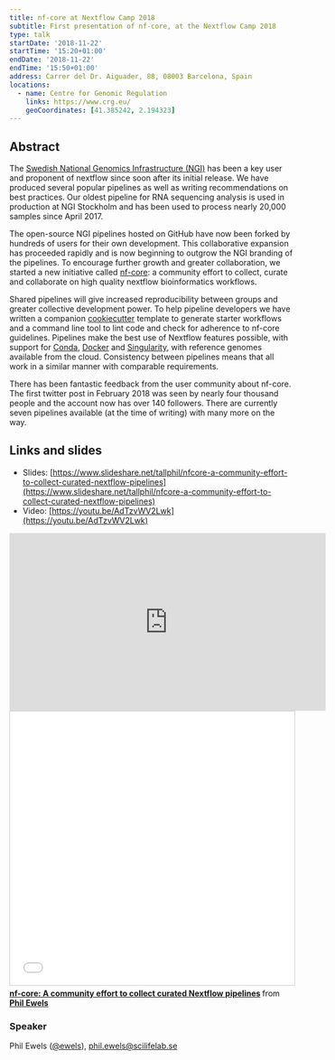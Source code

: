 ```yaml
---
title: nf-core at Nextflow Camp 2018
subtitle: First presentation of nf-core, at the Nextflow Camp 2018
type: talk
startDate: '2018-11-22'
startTime: '15:20+01:00'
endDate: '2018-11-22'
endTime: '15:50+01:00'
address: Carrer del Dr. Aiguader, 88, 08003 Barcelona, Spain
locations:
  - name: Centre for Genomic Regulation
    links: https://www.crg.eu/
    geoCoordinates: [41.385242, 2.194323]
---
```


## Abstract

The [Swedish National Genomics Infrastructure (NGI)](https://ngisweden.scilifelab.se/) has been a key user and proponent of nextflow since soon after its initial release. We have produced several popular pipelines as well as writing recommendations on best practices. Our oldest pipeline for RNA sequencing analysis is used in production at NGI Stockholm and has been used to process nearly 20,000 samples since April 2017.

The open-source NGI pipelines hosted on GitHub have now been forked by hundreds of users for their own development. This collaborative expansion has proceeded rapidly and is now beginning to outgrow the NGI branding of the pipelines. To encourage further growth and greater collaboration, we started a new initiative called [nf-core](http://nf-co.re/): a community effort to collect, curate and collaborate on high quality nextflow bioinformatics workflows.

Shared pipelines will give increased reproducibility between groups and greater collective development power. To help pipeline developers we have written a companion [cookiecutter](https://cookiecutter.readthedocs.io/en/latest/) template to generate starter workflows and a command line tool to lint code and check for adherence to nf-core guidelines. Pipelines make the best use of Nextflow features possible, with support for [Conda](https://conda.io/), [Docker](https://www.docker.com/) and [Singularity](https://www.sylabs.io/singularity/), with reference genomes available from the cloud. Consistency between pipelines means that all work in a similar manner with comparable requirements.

There has been fantastic feedback from the user community about nf-core. The first twitter post in February 2018 was seen by nearly four thousand people and the account now has over 140 followers. There are currently seven pipelines available (at the time of writing) with many more on the way.

## Links and slides

<!-- * Event page: [https://www.nextflow.io/nfhack/2018/phil.html](https://www.nextflow.io/nfcamp/2018/phil.html) -->

- Slides: [https://www.slideshare.net/tallphil/nfcore-a-community-effort-to-collect-curated-nextflow-pipelines](https://www.slideshare.net/tallphil/nfcore-a-community-effort-to-collect-curated-nextflow-pipelines)
- Video: [https://youtu.be/AdTzvWV2Lwk](https://youtu.be/AdTzvWV2Lwk)

<div class="row">
    <div class="col-md-6">
        <iframe width="560" height="315" src="https://www.youtube.com/embed/AdTzvWV2Lwk" frameborder="0" allow="accelerometer; autoplay; encrypted-media; gyroscope; picture-in-picture" allowfullscreen></iframe>
    </div>
    <div class="col-md-6">
        <iframe src="//www.slideshare.net/slideshow/embed_code/key/8B13VAydEREcZE" width="595" height="485" frameborder="0" marginwidth="0" marginheight="0" scrolling="no" style="border:1px solid #CCC; border-width:1px; margin-bottom:5px; max-width: 100%;" allowfullscreen> </iframe>
        <div style="margin-bottom:5px"> <strong> <a href="//www.slideshare.net/tallphil/nfcore-a-community-effort-to-collect-curated-nextflow-pipelines" title="nf-core: A community effort to collect curated Nextflow pipelines" target="_blank">nf-core: A community effort to collect curated Nextflow pipelines</a> </strong> from <strong><a href="https://www.slideshare.net/tallphil" target="_blank">Phil Ewels</a></strong> </div>
    </div>
</div>

### Speaker

Phil Ewels ([@ewels](https://github.com/ewels)), [phil.ewels@scilifelab.se](mailto:phil.ewels@scilifelab.se)
